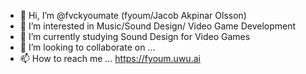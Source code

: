 - 👋 Hi, I’m @fvckyoumate (fyoum/Jacob Akpinar Olsson)
- 👀 I’m interested in Music/Sound Design/ Video Game Development
- 🌱 I’m currently studying Sound Design for Video Games
- 💞️ I’m looking to collaborate on ...
- 📫 How to reach me ... https://fyoum.uwu.ai 

<!---
fvckyoumate/fvckyoumate is a ✨ special ✨ repository because its `README.md` (this file) appears on your GitHub profile.
You can click the Preview link to take a look at your changes.
--->
